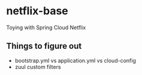 # netflix-base
Toying with Spring Cloud Netflix

## Things to figure out
- bootstrap.yml vs application.yml vs cloud-config
- zuul custom filters
